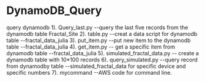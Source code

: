 # DynamoDB_Query
query dynamodb
1). Query_last.py --query the last five records from the dynamodb table Fractal_Site
2). table.py --creat a data script for dynamodb table --fractal_data_julia
3). put_item.py --put new item to the dynamodb table --fractal_data_julia
4). get_item.py -- get a specific item from dynamodb table --fractal_data_julia
5). simulated_fractal_data.py -- create a dynamodb table with 10*100 records
6). query_simulated.py --query record from dynamodby table --simulated_fractal_data for specific device and specific numbers 
7). mycommand --AWS code for command line.
